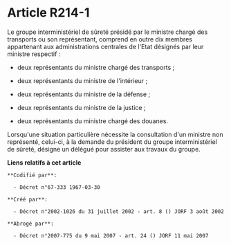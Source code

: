 # Article R214-1

Le groupe interministériel de sûreté présidé par le ministre chargé des transports ou son représentant, comprend en outre dix
membres appartenant aux administrations centrales de l'Etat désignés par leur ministre respectif :

- deux représentants du ministre chargé des transports ;

- deux représentants du ministre de l'intérieur ;

- deux représentants du ministre de la défense ;

- deux représentants du ministre de la justice ;

- deux représentants du ministre chargé des douanes.

Lorsqu'une situation particulière nécessite la consultation d'un ministre non représenté, celui-ci, à la demande du président
du groupe interministériel de sûreté, désigne un délégué pour assister aux travaux du groupe.

**Liens relatifs à cet article**

	**Codifié par**:

	  - Décret n°67-333 1967-03-30

	**Créé par**:

	  - Décret n°2002-1026 du 31 juillet 2002 - art. 8 () JORF 3 août 2002

	**Abrogé par**:

	  - Décret n°2007-775 du 9 mai 2007 - art. 24 () JORF 11 mai 2007
